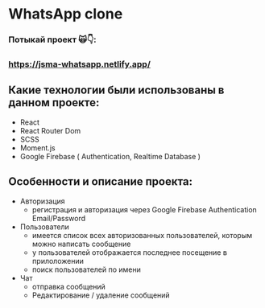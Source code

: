 # WhatsApp clone
### Потыкай проект 🙀👇:
### https://jsma-whatsapp.netlify.app/

## Какие технологии были использованы в данном проекте:
* React
* React Router Dom
* SCSS
* Moment.js
* Google Firebase ( Authentication, Realtime Database )

## Особенности и описание проекта:
* Авторизация
    - регистрация и авторизация через Google Firebase Authentication Email/Password
* Пользователи
    - имеется список всех авторизованных пользователей, которым можно написать сообщение
    - у пользователей отображается последнее посещение в прилоложении
    - поиск пользователей по имени
* Чат
    - отправка сообщений
    - Редактирование / удаление сообщений